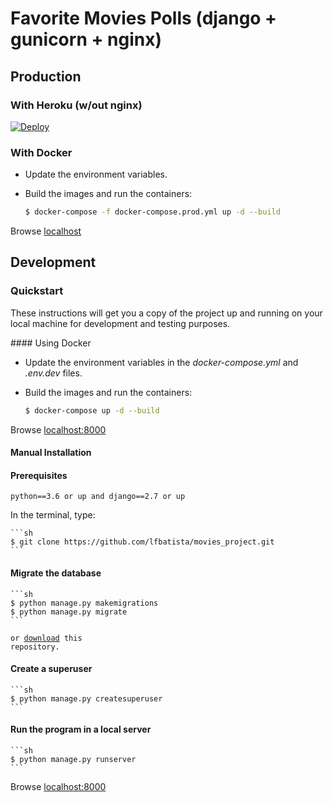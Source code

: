 # Favorite Movies Polls (django + gunicorn + nginx)
## Production
### With Heroku (w/out nginx)</h3>
[![Deploy](https://www.herokucdn.com/deploy/button.svg)](https://heroku.com/deploy?template=https://github.com/lfbatista/movies_project/)
### With Docker</h3>
- Update the environment variables.
- Build the images and run the containers:

    ```sh
    $ docker-compose -f docker-compose.prod.yml up -d --build
    ```
Browse [localhost](http://localhost)

## Development
### Quickstart
<p>These instructions will get you a copy of the project up and running on your local machine for development and testing purposes.</p>
#### Using Docker

- Update the environment variables in the *docker-compose.yml* and *.env.dev* files.
- Build the images and run the containers:

    ```sh
    $ docker-compose up -d --build
    ```
Browse [localhost:8000](http://localhost:8000)

#### Manual Installation
#### Prerequisites
<code>python==3.6 or up and django==2.7 or up</code>

In the terminal, type:

    ```sh
    $ git clone https://github.com/lfbatista/movies_project.git
    ```

#### Migrate the database

    ```sh
    $ python manage.py makemigrations
    $ python manage.py migrate
    ```
<code>or [download](https://github.com/lfbatista/movies_project.git) this repository.</code>

#### Create a superuser

    ```sh
    $ python manage.py createsuperuser
    ``` 
#### Run the program in a local server

    ```sh
    $ python manage.py runserver
    ```
Browse [localhost:8000](http://localhost:8000)
